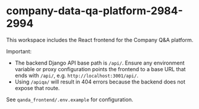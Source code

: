 # company-data-qa-platform-2984-2994

This workspace includes the React frontend for the Company Q&A platform.

Important:
- The backend Django API base path is `/api/`. Ensure any environment variable or proxy configuration points the frontend to a base URL that ends with `/api/`, e.g. `http://localhost:3001/api/`.
- Using `/apiqa/` will result in 404 errors because the backend does not expose that route.

See `qanda_frontend/.env.example` for configuration.
